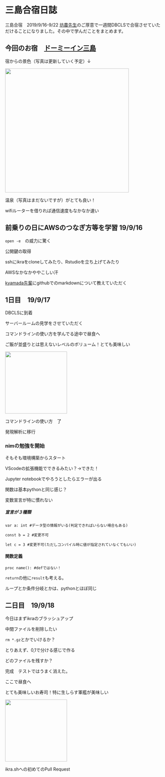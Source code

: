 # 三島合宿日誌
三島合宿　2019/9/16-9/22
[坊農先生](https://twitter.com/bonohu)のご厚意で一週間DBCLSで合宿させていただけることになりました。その中で学んだことをまとめます。

## 今回のお宿　[ドーミーイン三島](https://www.hotespa.net/hotels/mishima/)

宿からの景色（写真は更新していく予定）↓

<img src="https://user-images.githubusercontent.com/48924412/64964513-2c56d580-d8d6-11e9-9df7-f5c87731c9ff.jpg" width="400">



温泉（写真はまだないですが）がとても良い！

wifiルーターを借りれば通信速度もなかなか速い


## 前乗りの日にAWSのつなぎ方等を学習 19/9/16

```open -e```　の威力に驚く

公開鍵の取得

sshにikraをcloneしてみたり、Rstudioを立ち上げてみたり

AWSなかなかややこしい汗


[kyamada先輩](https://github.com/ykohki)にgithubでのmarkdownについて教えていただく　

## 1日目　19/9/17

DBCLSに到着

サーバールームの見学をさせていただく

コマンドラインの使い方を学んでる途中で昼食へ

ご飯が並盛りとは思えないレベルのボリューム！とても美味しい

<img src="https://user-images.githubusercontent.com/48924412/65013210-2fdd7180-d955-11e9-8ed8-99fd42b6f55d.jpg" width="200">

コマンドラインの使い方　了

発現解析に移行





### nimの勉強を開始

 そもそも環境構築からスタート

 VScodeの拡張機能でできるみたい？→できた！

 Jupyter notebookでやろうとしたらエラーが出る

 関数は基本pythonと同じ感じ？

 変数宣言が特に慣れない

 ##### 宣言が３種類

 ```var a: int #データ型の情報がいる(判定できればいらない場合もある)```

 ```const b = 2 #変更不可```

 ```let c = 3 #変更不可(ただしコンパイル時に値が指定されていなくてもいい)```

 #### 関数定義

 ```proc name(): #defではない！```

```return```の他に```result```も考える。

ループとか条件分岐とかは、pythonとほぼ同じ

## 二日目　19/9/18

今日はまずikraのブラッシュアップ

中間ファイルを削除したい

```rm *.gz```とかでいけるか？

とりあえず、0,1で分ける感じで作る

どのファイルを残すか？

完成　テストではうまく消えた。

ここで昼食へ

とても美味しいお寿司！特に生しらす軍艦が美味しい

<img src="https://user-images.githubusercontent.com/48924412/65120743-13ab0480-da29-11e9-867a-4a300a26a36b.jpg" width="200" rotate="90">

ikra.shへの初めてのPull Request
